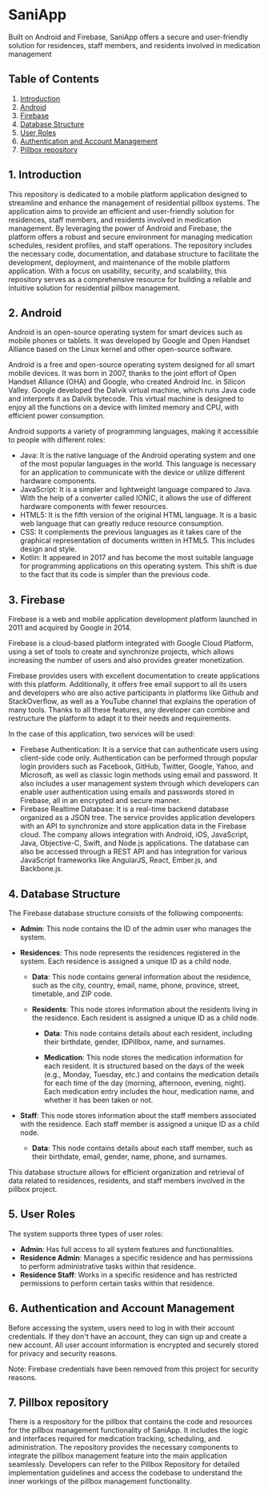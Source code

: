 # SaniApp

Built on Android and Firebase, SaniApp offers a secure and user-friendly solution for residences, staff members, and residents involved in medication management

## Table of Contents

1. [Introduction](#introduction)
2. [Android](#android)
3. [Firebase](#firebase)
4. [Database Structure](#database-structure)
5. [User Roles](#user-roles)
6. [Authentication and Account Management](#authentication-and-account-management)
7. [Pillbox repository](#pillbox-repository)

## 1. Introduction

This repository is dedicated to a mobile platform application designed to streamline and enhance the management of residential pillbox systems. The application aims to provide an efficient and user-friendly solution for residences, staff members, and residents involved in medication management. By leveraging the power of Android and Firebase, the platform offers a robust and secure environment for managing medication schedules, resident profiles, and staff operations.
The repository includes the necessary code, documentation, and database structure to facilitate the development, deployment, and maintenance of the mobile platform application. With a focus on usability, security, and scalability, this repository serves as a comprehensive resource for building a reliable and intuitive solution for residential pillbox management.

## 2. Android

Android is an open-source operating system for smart devices such as mobile phones or tablets. It was developed by Google and Open Handset Alliance based on the Linux kernel and other open-source software.

Android is a free and open-source operating system designed for all smart mobile devices. It was born in 2007, thanks to the joint effort of Open Handset Alliance (OHA) and Google, who created Android Inc. in Silicon Valley. Google developed the Dalvik virtual machine, which runs Java code and interprets it as Dalvik bytecode. This virtual machine is designed to enjoy all the functions on a device with limited memory and CPU, with efficient power consumption.

Android supports a variety of programming languages, making it accessible to people with different roles:
- Java: It is the native language of the Android operating system and one of the most popular languages in the world. This language is necessary for an application to communicate with the device or utilize different hardware components.
- JavaScript: It is a simpler and lightweight language compared to Java. With the help of a converter called IONIC, it allows the use of different hardware components with fewer resources.
- HTML5: It is the fifth version of the original HTML language. It is a basic web language that can greatly reduce resource consumption.
- CSS: It complements the previous languages as it takes care of the graphical representation of documents written in HTML5. This includes design and style.
- Kotlin: It appeared in 2017 and has become the most suitable language for programming applications on this operating system. This shift is due to the fact that its code is simpler than the previous code.

## 3. Firebase

Firebase is a web and mobile application development platform launched in 2011 and acquired by Google in 2014.

Firebase is a cloud-based platform integrated with Google Cloud Platform, using a set of tools to create and synchronize projects, which allows increasing the number of users and also provides greater monetization.

Firebase provides users with excellent documentation to create applications with this platform. Additionally, it offers free email support to all its users and developers who are also active participants in platforms like Github and StackOverflow, as well as a YouTube channel that explains the operation of many tools. Thanks to all these features, any developer can combine and restructure the platform to adapt it to their needs and requirements.

In the case of this application, two services will be used:
- Firebase Authentication: It is a service that can authenticate users using client-side code only. Authentication can be performed through popular login providers such as Facebook, GitHub, Twitter, Google, Yahoo, and Microsoft, as well as classic login methods using email and password. It also includes a user management system through which developers can enable user authentication using emails and passwords stored in Firebase, all in an encrypted and secure manner.
- Firebase Realtime Database: It is a real-time backend database organized as a JSON tree. The service provides application developers with an API to synchronize and store application data in the Firebase cloud. The company allows integration with Android, iOS, JavaScript, Java, Objective-C, Swift, and Node.js applications. The database can also be accessed through a REST API and has integration for various JavaScript frameworks like AngularJS, React, Ember.js, and Backbone.js.

## 4. Database Structure

The Firebase database structure consists of the following components:
- **Admin**: This node contains the ID of the admin user who manages the system.

- **Residences**: This node represents the residences registered in the system. Each residence is assigned a unique ID as a child node.

  - **Data**: This node contains general information about the residence, such as the city, country, email, name, phone, province, street, timetable, and ZIP code.

  - **Residents**: This node stores information about the residents living in the residence. Each resident is assigned a unique ID as a child node.

    - **Data**: This node contains details about each resident, including their birthdate, gender, IDPillbox, name, and surnames.

    - **Medication**: This node stores the medication information for each resident. It is structured based on the days of the week (e.g., Monday, Tuesday, etc.) and contains the medication details for each time of the day (morning, afternoon, evening, night). Each medication entry includes the hour, medication name, and whether it has been taken or not.

- **Staff**: This node stores information about the staff members associated with the residence. Each staff member is assigned a unique ID as a child node.

  - **Data**: This node contains details about each staff member, such as their birthdate, email, gender, name, phone, and surnames.

This database structure allows for efficient organization and retrieval of data related to residences, residents, and staff members involved in the pillbox project.

## 5. User Roles

The system supports three types of user roles:
- **Admin**: Has full access to all system features and functionalities.
- **Residence Admin**: Manages a specific residence and has permissions to perform administrative tasks within that residence.
- **Residence Staff**: Works in a specific residence and has restricted permissions to perform certain tasks within that residence.

## 6. Authentication and Account Management

Before accessing the system, users need to log in with their account credentials. If they don't have an account, they can sign up and create a new account. All user account information is encrypted and securely stored for privacy and security reasons.

Note: Firebase credentials have been removed from this project for security reasons.

## 7. Pillbox repository

There is a respository for the pillbox that contains the code and resources for the pillbox management functionality of SaniApp. It includes the logic and interfaces required for medication tracking, scheduling, and administration. The repository provides the necessary components to integrate the pillbox management feature into the main application seamlessly. Developers can refer to the Pillbox Repository for detailed implementation guidelines and access the codebase to understand the inner workings of the pillbox management functionality.
